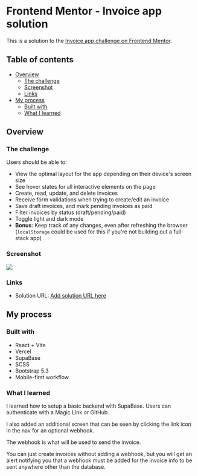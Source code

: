 # Frontend Mentor - Invoice app solution

This is a solution to the [Invoice app challenge on Frontend Mentor](https://www.frontendmentor.io/challenges/invoice-app-i7KaLTQjl).

## Table of contents

- [Overview](#overview)
  - [The challenge](#the-challenge)
  - [Screenshot](#screenshot)
  - [Links](#links)
- [My process](#my-process)
  - [Built with](#built-with)
  - [What I learned](#what-i-learned)

## Overview

### The challenge

Users should be able to:

- View the optimal layout for the app depending on their device's screen size
- See hover states for all interactive elements on the page
- Create, read, update, and delete invoices
- Receive form validations when trying to create/edit an invoice
- Save draft invoices, and mark pending invoices as paid
- Filter invoices by status (draft/pending/paid)
- Toggle light and dark mode
- **Bonus**: Keep track of any changes, even after refreshing the browser (`localStorage` could be used for this if you're not building out a full-stack app)

### Screenshot

![](../public/assets/screenshot.jpg)

### Links

- Solution URL: [Add solution URL here](https://invoice-olive.vercel.app/)

## My process

### Built with

- React + Vite
- Vercel
- SupaBase
- SCSS
- Bootstrap 5.3
- Mobile-first workflow

### What I learned

I learned how to setup a basic backend with SupaBase. Users can authenticate with a Magic Link or GitHub.

I also added an additional screen that can be seen by clicking the link icon in the nav for an optional webhook.

The webhook is what will be used to send the invoice.

You can just create invoices without adding a webhook, but you will get an alert notifying you that a webhook must be added for the invoice info to be sent anywhere other than the database.
